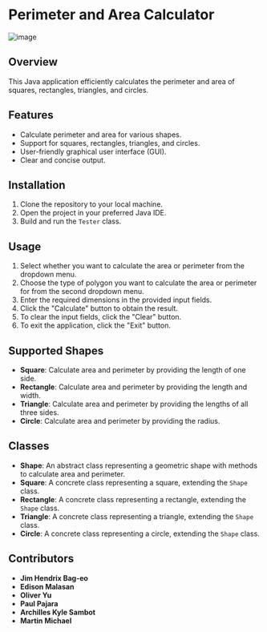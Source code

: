 # Perimeter and Area Calculator


![image](https://github.com/Hendrizzzz/CS122-Midterms-GroupProject2/assets/139997209/c8acdabb-46c7-4d46-93b6-4051db42ae46)


## Overview
This Java application efficiently calculates the perimeter and area of squares, rectangles, triangles, and circles.

## Features
- Calculate perimeter and area for various shapes.
- Support for squares, rectangles, triangles, and circles.
- User-friendly graphical user interface (GUI).
- Clear and concise output.

## Installation
1. Clone the repository to your local machine.
2. Open the project in your preferred Java IDE.
3. Build and run the `Tester` class.

## Usage
1. Select whether you want to calculate the area or perimeter from the dropdown menu.
2. Choose the type of polygon you want to calculate the area or perimeter for from the second dropdown menu.
3. Enter the required dimensions in the provided input fields.
4. Click the "Calculate" button to obtain the result.
5. To clear the input fields, click the "Clear" button.
6. To exit the application, click the "Exit" button.

## Supported Shapes
- **Square**: Calculate area and perimeter by providing the length of one side.
- **Rectangle**: Calculate area and perimeter by providing the length and width.
- **Triangle**: Calculate area and perimeter by providing the lengths of all three sides.
- **Circle**: Calculate area and perimeter by providing the radius.

## Classes
- **Shape**: An abstract class representing a geometric shape with methods to calculate area and perimeter.
- **Square**: A concrete class representing a square, extending the `Shape` class.
- **Rectangle**: A concrete class representing a rectangle, extending the `Shape` class.
- **Triangle**: A concrete class representing a triangle, extending the `Shape` class.
- **Circle**: A concrete class representing a circle, extending the `Shape` class.

## Contributors
- **Jim Hendrix Bag-eo**
- **Edison Malasan**
- **Oliver Yu**
- **Paul Pajara**
- **Archilles Kyle Sambot**
- **Martin Michael**


